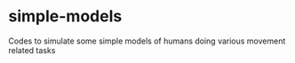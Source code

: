# simple-models
 Codes to simulate some simple models of humans doing various movement related tasks
